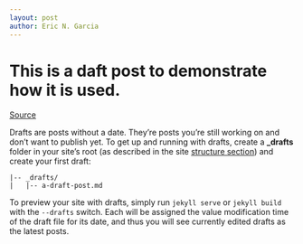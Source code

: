 ```yaml
---
layout: post
author: Eric N. Garcia
---
```


# This is a daft post to demonstrate how it is used.

[Source](https://jekyllrb.com/docs/drafts/)

Drafts are posts without a date. They’re posts you’re still working on and don’t want to publish yet. To get up and running with drafts, create a **_drafts** folder in your site’s root (as described in the site [structure section](https://jekyllrb.com/docs/structure/)) and create your first draft:

```
|-- _drafts/
|   |-- a-draft-post.md
```

To preview your site with drafts, simply run `jekyll serve` or `jekyll build` with the `--drafts` switch. Each will be assigned the value modification time of the draft file for its date, and thus you will see currently edited drafts as the latest posts.
